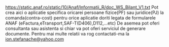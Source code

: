 https://static.anaf.ro/static/10/Anaf/Informatii_R/doc_WS_Bilant_V1.txt
Pot crea aici o aplicatie specifica oricarei persoane fizice(PF) sau juridice(PJ)
la comanda(contra-cost) pentru orice aplicatie doriti legata de formularele ANAF
(eFactura,eTransport,SAF-T(D406),D112,...etc)
De asemea pot oferi consultanta sau asistenta si chiar va pot oferi serviciul de 
generare documente.
Pentru mai multe relatii va rog contactati-ma la ion.stefanache@yahoo.com

